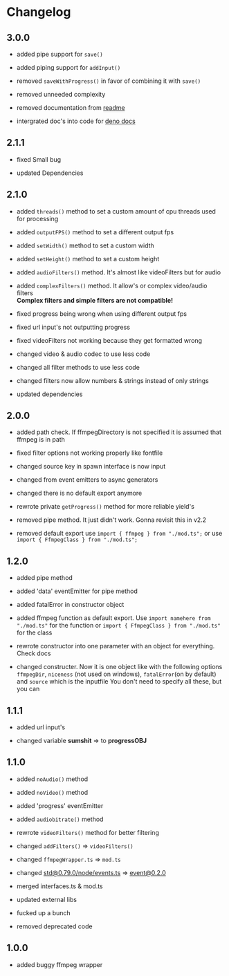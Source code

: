 # Changelog

## 3.0.0

- added pipe support for `save()`
- added piping support for `addInput()`

- removed `saveWithProgress()` in favor of combining it with `save()`
- removed unneeded complexity
- removed documentation from [readme](./README.MD)

- intergrated doc's into code for [deno docs](doc.deno.land)

## 2.1.1

- fixed Small bug

- updated Dependencies

## 2.1.0

- added `threads()` method to set a custom amount of cpu threads used for
  processing
- added `outputFPS()` method to set a different output fps
- added `setWidth()` method to set a custom width
- added `setHeight()` method to set a custom height
- added `audioFilters()` method. It's almost like videoFilters but for audio
- added `complexFilters()` method. It allow's or complex video/audio filters\
  **Complex filters and simple filters are not compatible!**

- fixed progress being wrong when using different output fps
- fixed url input's not outputting progress
- fixed videoFilters not working because they get formatted wrong

- changed video & audio codec to use less code
- changed all filter methods to use less code
- changed filters now allow numbers & strings instead of only strings
- updated dependencies

## 2.0.0

- added path check. If ffmpegDirectory is not specified it is assumed that
  ffmpeg is in path

- fixed filter options not working properly like fontfile
- changed source key in spawn interface is now input
- changed from event emitters to async generators
- changed there is no default export anymore
- rewrote private `getProgress()` method for more reliable yield's

- removed pipe method. It just didn't work. Gonna revisit this in v2.2
- removed default export use `import { ffmpeg } from "./mod.ts";` or use\
  `import { FfmpegClass } from "./mod.ts";`

## 1.2.0

- added pipe method
- added 'data' eventEmitter for pipe method
- added fatalError in constructor object
- added ffmpeg function as default export. Use `import namehere from "./mod.ts"`
  for the function or `import { FfmpegClass } from "./mod.ts"` for the class

- rewrote constructor into one parameter with an object for everything. Check
  docs
- changed constructer. Now it is one object like with the following options
  `ffmpegDir`, `niceness` (not used on windows), `fatalError`(on by default) and
  `source` which is the inputfile You don't need to specify all these, but you
  can

## 1.1.1

- added url input's

- changed variable **sumshit** => to **progressOBJ**

## 1.1.0

- added `noAudio()` method
- added `noVideo()` method
- added 'progress' eventEmitter
- added `audiobitrate()` method

- rewrote `videoFilters()` method for better filtering
- changed `addFilters()` => `videoFilters()`
- changed `ffmpegWrapper.ts` => `mod.ts`
- changed
  [std@0.79.0/node/events.ts](https://deno.land/std@0.79.0/node/events.ts) =>
  [event@0.2.0](https://deno.land/x/event@0.2.0)
- merged interfaces.ts & mod.ts
- updated external libs

- fucked up a bunch
- removed deprecated code

## 1.0.0

- added buggy ffmpeg wrapper

